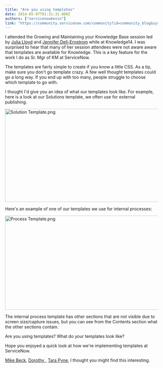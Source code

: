 ```yaml
---
title: "Are you using templates"
date: 2014-05-07T01:31:31.000Z
authors: ["servicenowkevin"]
link: "https://community.servicenow.com/community?id=community_blog&sys_id=c7dc6a65dbd0dbc01dcaf3231f961965"
---
```

<p class="p1">I attended the Growing and Maintaining your Knowledge Base session led by <a title="Julia Lloyd" __default_attr="6723" __jive_macro_name="user" class="jive_macro_user jive_macro" data-objecttype="3" data-orig-content="Julia Lloyd" href="/community?id=community_user_profile&user=9b221e65dbd81fc09c9ffb651f961905">Julia Lloyd</a> and <a title="Jennifer Dell-Ernstrom" __default_attr="15358" __jive_macro_name="user" class="jive_macro_user jive_macro" data-objecttype="3" data-orig-content="Jennifer Dell-Ernstrom" href="/community?id=community_user_profile&user=adee8a21db181fc09c9ffb651f9619f7">Jennifer Dell-Ernstrom</a> while at Knowledge14. I was surprised to hear that many of her session attendees were not aware aware that templates are available for Knowledge. This is a key feature for the work I do as Sr. Mgr of KM at ServiceNow.</p><p class="p1"></p><p class="p1">The templates are fairly simple to create if you know a little CSS. As a tip, make sure you don't go template crazy. A few well thought templates could go a long way. If you end up with too many, people struggle to choose which template to go with.</p><p class="p1"></p><p class="p1">I thought I'd give you an idea of what our templates look like. For example, here is a look at our Solutions template, we often use for external publishing.</p><p><img   alt="Solution Template.png" class="image-0 jive-image" src="45448146db1497049c9ffb651f961992.iix" style="height: 307px; width: 620px;"/></p><p></p><p>Here's an example of one of our templates we use for internal processes:</p><p><img   alt="Process Template.png" class="image-1 jive-image" src="3621e882db5c5304b322f4621f9619d7.iix" style="height: 310px; width: 620px;"/></p><p></p><p class="p1">The internal process template has other sections that are not visible due to screen size/capture issues, but you can see from the Contents section what the other sections contain.</p><p class="p1"></p><p class="p1">Are you using templates? What do your templates look like?</p><p class="p1"></p><p class="p1">Hope you enjoyed a quick look at how we're implementing templates at ServiceNow.</p><p></p><p><a title="Mike Beck" __default_attr="23570" __jive_macro_name="user" class="jive_macro_user jive_macro" data-orig-content="Mike Beck" href="/community?id=community_user_profile&user=55531669db1c1fc09c9ffb651f96194a">Mike Beck</a>, <a __default_attr="13520" __jive_macro_name="user" class="jive_macro_user jive_macro" data-orig-content="Dorothy " href="/community?id=community_user_profile&user=15e1de21dbd81fc09c9ffb651f961902" modifiedtitle="true" title="Dorothy ">Dorothy </a>, <a title="Tara Pyne" __default_attr="24434" __jive_macro_name="user" class="jive_macro_user jive_macro" data-orig-content="Tara Pyne" href="/community?id=community_user_profile&user=c51e46e1dbd41fc09c9ffb651f96190e">Tara Pyne</a>, I thought you might find this interesting.</p>